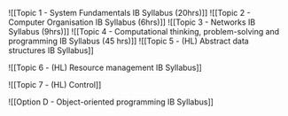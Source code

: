 ![[Topic 1 - System Fundamentals IB Syllabus (20hrs)]]
![[Topic 2 - Computer Organisation IB Syllabus (6hrs)]]
![[Topic 3 - Networks IB Syllabus (9hrs)]]
![[Topic 4 - Computational thinking, problem-solving and programming IB Syllabus (45 hrs)]]
![[Topic 5 - (HL) Abstract data structures IB Syllabus]]

![[Topic 6 - (HL) Resource management IB Syllabus]]

![[Topic 7 - (HL) Control]]

![[Option D - Object-oriented programming IB Syllabus]]